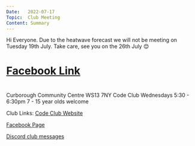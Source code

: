 ```yaml
---
Date:   2022-07-17
Topic:  Club Meeting
Content: Summary
---
```

Hi Everyone. Due to the heatwave forecast we will not be meeting on Tuesday 19th July. Take care, see you on the 26th July 😊

# [Facebook Link](https://www.facebook.com/1481985248595237/posts/5030417197085340/)

#
Curborough Community Centre
WS13 7NY
Code Club
Wednesdays 5:30 - 6:30pm
7 - 15 year olds welcome

Club Links:
[Code Club Website](https://lichfield-code-club.github.io/)

[Facebook Page](https://www.facebook.com/LichfieldCoders)

[Discord club messages](https://discord.gg/szz6xGK)
